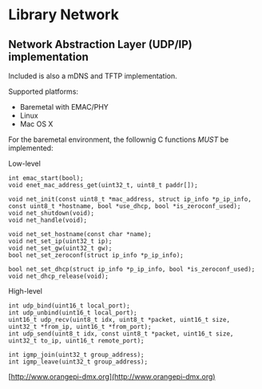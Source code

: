 # Library Network
## Network Abstraction Layer (UDP/IP) implementation

Included is also a mDNS and TFTP implementation.

Supported platforms:

- Baremetal with EMAC/PHY
- Linux
- Mac OS X

For the baremetal environment, the follownig C functions *MUST* be implemented:

Low-level

	int emac_start(bool);
	void enet_mac_address_get(uint32_t, uint8_t paddr[]);
	
	void net_init(const uint8_t *mac_address, struct ip_info *p_ip_info, const uint8_t *hostname, bool *use_dhcp, bool *is_zeroconf_used);
	void net_shutdown(void);
	void net_handle(void);	
	
	void net_set_hostname(const char *name);
	void net_set_ip(uint32_t ip);
	void net_set_gw(uint32_t gw);
	bool net_set_zeroconf(struct ip_info *p_ip_info);
	
	bool net_set_dhcp(struct ip_info *p_ip_info, bool *is_zeroconf_used);
	void net_dhcp_release(void);
	
High-level

	int udp_bind(uint16_t local_port);
	int udp_unbind(uint16_t local_port);
	uint16_t udp_recv(uint8_t idx, uint8_t *packet, uint16_t size, uint32_t *from_ip, uint16_t *from_port);
	int udp_send(uint8_t idx, const uint8_t *packet, uint16_t size, uint32_t to_ip, uint16_t remote_port);
	
	int igmp_join(uint32_t group_address);
	int igmp_leave(uint32_t group_address);

[http://www.orangepi-dmx.org](http://www.orangepi-dmx.org)
